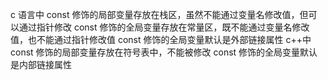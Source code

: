 c 语言中
const 修饰的局部变量存放在栈区，虽然不能通过变量名修改值，但可以通过指针修改
const 修饰的全局变量存放在常量区，既不能通过变量名修改值，也不能通过指针修改值
const 修饰的全局变量默认是外部链接属性
c++中
const 修饰的局部变量存放在符号表中，不能被修改
const 修饰的全局变量默认是内部链接属性
